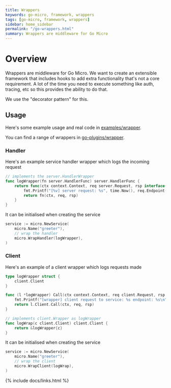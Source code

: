 ```yaml
---
title: Wrappers
keywords: go-micro, framework, wrappers
tags: [go-micro, framework, wrappers]
sidebar: home_sidebar
permalink: "/go-wrappers.html"
summary: Wrappers are middleware for Go Micro
---
```


# Overview

Wrappers are middleware for Go Micro. We want to create an extensible framework that includes hooks to add extra 
functionality that's not a core requirement. A lot of the time you need to execute something like auth, tracing, etc 
so this provides the ability to do that.

We use the "decorator pattern" for this.

## Usage

Here's some example usage and real code in [examples/wrapper](https://github.com/micro/examples/tree/master/wrapper).

You can find a range of wrappers in [go-plugins/wrapper](https://github.com/micro/go-plugins/tree/master/wrapper).

### Handler

Here's an example service handler wrapper which logs the incoming request

```go
// implements the server.HandlerWrapper
func logWrapper(fn server.HandlerFunc) server.HandlerFunc {
	return func(ctx context.Context, req server.Request, rsp interface{}) error {
		fmt.Printf("[%v] server request: %s", time.Now(), req.Endpoint())
		return fn(ctx, req, rsp)
	}
}
```

It can be initialised when creating the service

```go
service := micro.NewService(
	micro.Name("greeter"),
	// wrap the handler
	micro.WrapHandler(logWrapper),
)
```

### Client

Here's an example of a client wrapper which logs requests made

```go
type logWrapper struct {
	client.Client
}

func (l *logWrapper) Call(ctx context.Context, req client.Request, rsp interface{}, opts ...client.CallOption) error {
	fmt.Printf("[wrapper] client request to service: %s endpoint: %s\n", req.Service(), req.Endpoint())
	return l.Client.Call(ctx, req, rsp)
}

// implements client.Wrapper as logWrapper
func logWrap(c client.Client) client.Client {
	return &logWrapper{c}
}
```

It can be initialised when creating the service

```go
service := micro.NewService(
	micro.Name("greeter"),
	// wrap the client
	micro.WrapClient(logWrap),
)
```

{% include docs/links.html %}
